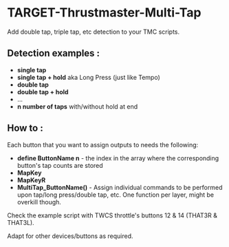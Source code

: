 # TARGET-Thrustmaster-Multi-Tap
Add double tap, triple tap, etc detection to your TMC scripts.

## Detection examples :
* **single tap**
* **single tap + hold** aka Long Press (just like Tempo)
* **double tap**
* **double tap + hold**
* ...
* **n number of taps** with/without hold at end


## How to :
Each button that you want to assign outputs to needs the following:
* **define ButtonName n** - the index in the array where the corresponding button's tap counts are stored
* **MapKey**
* **MapKeyR**
* **MultiTap_ButtonName()** - Assign individual commands to be performed upon tap/long press/double tap, etc. One function per layer, might be overkill though.


Check the example script with TWCS throttle's buttons 12 & 14 (THAT3R & THAT3L).

Adapt for other devices/buttons as required.
